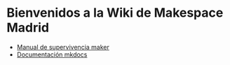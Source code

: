 # Bienvenidos a la Wiki de Makespace Madrid

- [Manual de supervivencia maker](msm/introduccion/index.md)
- [Documentación mkdocs](mkdocs.md)